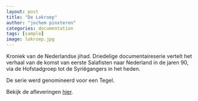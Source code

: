 ```yaml
---
layout: post
title: "De Lokroep"
author: "jochem pinxteren"
categories: documentation
tags: [sample]
image: lokroep.jpg
---
```


Kroniek van de Nederlandse jihad. Driedelige documentaireserie vertelt het verhaal van de komst van eerste Salafisten naar Nederland in de jaren 90, via de Hofstadgroep tot de Syriëgangers in het heden.

De serie werd genomineerd voor een Tegel.

Bekijk de afleveringen [hier](https://www.2doc.nl/documentaires/2020/01/de-lokroep.html).